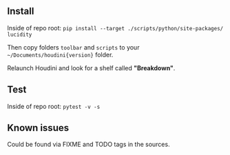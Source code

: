 ## Install
Inside of repo root: ```pip install --target ./scripts/python/site-packages/ lucidity```

Then copy folders `toolbar` and `scripts` to your `~/Documents/houdini{version}` folder.

Relaunch Houdini and look for a shelf called **"Breakdown"**.

## Test
Inside of repo root: ```pytest -v -s```

## Known issues
Could be found via FIXME and TODO tags in the sources.
